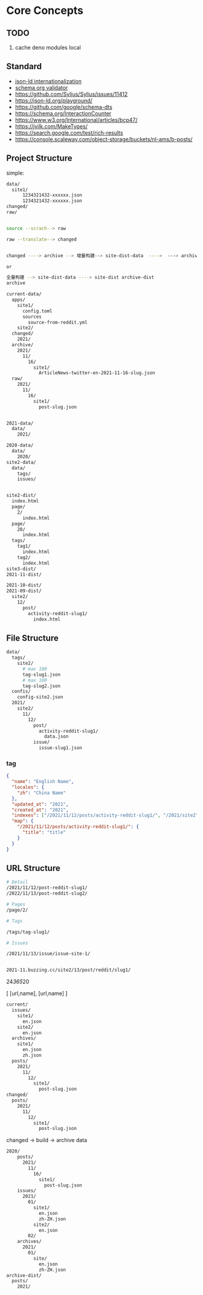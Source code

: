 # Core Concepts

## TODO

1. cache deno modules local

## Standard

- [json-ld internationalization](https://www.w3.org/TR/json-ld/#string-internationalization)
- [schema org validator](https://validator.schema.org/)
- https://github.com/Sylius/Sylius/issues/11412
- https://json-ld.org/playground/
- https://github.com/google/schema-dts
- https://schema.org/InteractionCounter
- https://www.w3.org/International/articles/bcp47/
- https://jvilk.com/MakeTypes/
- https://search.google.com/test/rich-results
- https://console.scaleway.com/object-storage/buckets/nl-ams/b-posts/

## Project Structure

simple:

```bash
data/
  site1/
      1234321432-xxxxxx.json
      1234321432-xxxxxx.json
changed/
raw/

```

```bash

source --scrach--> raw

raw --translate--> changed


changed ----> archive --> 增量构建--> site-dist-data  ---->  ---> archive-dist --> site-dist

or

全量构建 --> site-dist-data ----> site-dist archive-dist
archive

```

```bash
current-data/
  apps/
    site1/
      config.toml
      sources
        source-from-reddit.yml
    site2/
  changed/
    2021/
  archive/
    2021/
      11/
        16/
          site1/
            ArticleNews-twitter-en-2021-11-16-slug.json
  raw/
    2021/
      11/
        16/
          site1/
            post-slug.json


2021-data/
  data/
    2021/

2020-data/
  data/
    2020/
site2-data/
  data/
    tags/
    issues/


site2-dist/
  index.html
  page/
    2/
      index.html
  page/
    20/
      index.html
  tags/
    tag1/
      index.html
    tag2/
      index.html
site3-dist/
2021-11-dist/

2021-10-dist/
2021-09-dist/
  site2/
    12/
      post/
        activity-reddit-slug1/
          index.html

```

## File Structure

```bash
data/
  tags/
    site2/
      # max 100
      tag-slug1.json
      # max 100
      tag-slug2.json
  confis/
    config-site2.json
  2021/
    site2/
      11/
        12/
          post/
            activity-reddit-slug1/
              data.json
          issue/
            issue-slug1.json

```

### tag

```json
{
  "name": "English Name",
  "locales": {
    "zh": "China Name"
  },
  "updated_at": "2021",
  "created_at": "2021",
  "indexes": ["/2021/11/12/posts/activity-reddit-slug1/", "/2021/site2"],
  "map": {
    "/2021/11/12/posts/activity-reddit-slug1/": {
      "title": "title"
    }
  }
}
```

## URL Structure

```bash
# Detail
/2021/11/12/post-reddit-slug1/
/2022/11/13/post-reddit-slug2/

# Pages
/page/2/

# Tags

/tags/tag-slug1/

# Issues

/2021/11/13/issue/issue-site-1/


2021-11.buzzing.cc/site2/13/post/reddit/slug1/
```

24*365*20

[
[url,name],
[url,name]
]

```bash
current/
  issues/
    site1/
      en.json
    site2/
      en.json
  archives/
    site1/
      en.json
      zh.json
  posts/
    2021/
      11/
        12/
          site1/
            post-slug.json
changed/
  posts/
    2021/
      11/
        12/
          site1/
            post-slug.json
```

changed -> build -> archive data

```bash
2020/
    posts/
      2021/
        11/
          16/
            site1/
              post-slug.json
    issues/
      2021/
        01/
          site1/
            en.json
            zh-ZH.json
          site2/
            en.json
        02/
    archives/
      2021/
        01/
          site/
            en.json
            zh-ZH.json
archive-dist/
  posts/
    2021/


```
